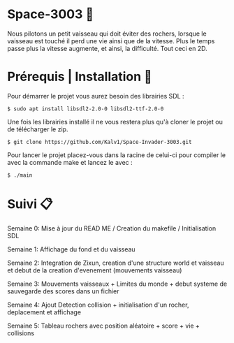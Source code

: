 # Space-3003 :milky_way:
Nous pilotons un petit vaisseau qui doit éviter des rochers, lorsque le vaisseau est touché il perd une vie ainsi que de la vitesse. Plus le temps passe plus la vitesse augmente, et ainsi, la difficulté. Tout ceci en 2D.

# Prérequis | Installation :hammer:
Pour démarrer le projet vous aurez besoin des librairies SDL :

`$ sudo apt install libsdl2-2.0-0 libsdl2-ttf-2.0-0`

Une fois les librairies installé il ne vous restera plus qu'à cloner le projet ou de télécharger le zip.

`$ git clone https://github.com/Kalv1/Space-Invader-3003.git`

Pour lancer le projet placez-vous dans la racine de celui-ci pour compiler le avec la commande make et lancez le avec :

`$ ./main`


# Suivi :clipboard:
Semaine 0:
Mise à jour du READ ME / Creation du makefile / Initialisation SDL

Semaine 1: 
Affichage du fond et du vaisseau 

Semaine 2: 
Integration de Zixun, creation d'une structure world et vaisseau et debut de la creation d'evenement (mouvements vaisseau)

Semaine 3:
Mouvements vaisseaux + Limites du monde + debut systeme de sauvegarde des scores dans un fichier

Semaine 4: 
Ajout Detection collision + initialisation d'un rocher, deplacement et affichage 

Semaine 5:
Tableau rochers avec position aléatoire + score + vie + collisions

